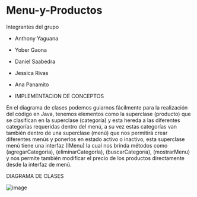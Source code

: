 # Menu-y-Productos

Integrantes del grupo 
- Anthony Yaguana
- Yober Gaona
- Daniel Saabedra
- Jessica Rivas
- Ana Panamito

- IMPLEMENTACION DE CONCEPTOS
  
En el diagrama de clases podemos guiarnos fácilmente para la realización del código en Java, tenemos elementos como la superclase (producto) que se clasifican en la superclase (categoría) y esta hereda a las diferentes categorías requeridas dentro del menú, a su vez estas categorías van también dentro de una superclase (menú) que nos permitirá crear diferentes menús y ponerlos en estado activo o inactivo, esta superclase menú tiene una interfaz (IMenu) la cual nos brinda métodos como (agregarCategoría), (eliminarCategoría), (buscarCategoría), (mostrarMenu) y nos permite también modificar el precio de los productos directamente desde la interfaz de menú.

DIAGRAMA DE CLASES 

![image](https://github.com/user-attachments/assets/fe351cc8-4173-41fc-ab82-064ae2bca051)
